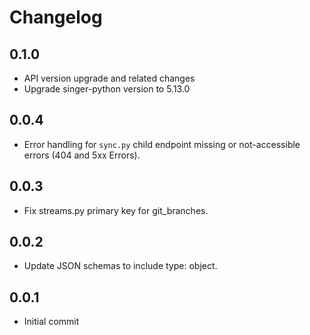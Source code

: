 # Changelog

## 0.1.0
  * API version upgrade and related changes
  * Upgrade singer-python version to 5.13.0

## 0.0.4
  * Error handling for `sync.py` child endpoint missing or not-accessible errors (404 and 5xx Errors).

## 0.0.3
  * Fix streams.py primary key for git_branches.

## 0.0.2
  * Update JSON schemas to include type: object.

## 0.0.1
  * Initial commit
